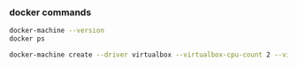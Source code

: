 ### docker commands

```bash
docker-machine --version
docker ps

docker-machine create --driver virtualbox --virtualbox-cpu-count 2 --virtualbox-memory 2048 {your virual machine name}
